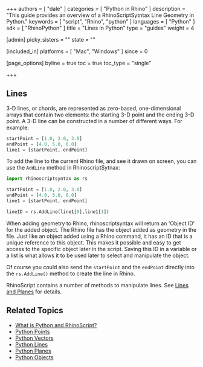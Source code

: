 +++
authors = [ "dale" ]
categories = [ "Python in Rhino" ]
description = "This guide provides an overview of a RhinoScriptSytntax Line Geometry in Python."
keywords = [ "script", "Rhino", "python" ]
languages = [ "Python" ]
sdk = [ "RhinoPython" ]
title = "Lines in Python"
type = "guides"
weight = 4

[admin]
picky_sisters = ""
state = ""

[included_in]
platforms = [ "Mac", "Windows" ]
since = 0

[page_options]
byline = true
toc = true
toc_type = "single"

+++

## Lines

3-D lines, or chords, are represented as  zero-based, one-dimensional arrays that contain two elements:  the starting 3-D point and the ending 3-D point.  A 3-D line can be constructed in a number of different ways.  For example:

```python
startPoint = [1.0, 2.0, 3.0]
endPoint = [4.0, 5.0, 6.0]
line1 = [startPoint, endPoint]
```

To add the line to the current Rhino file, and see it drawn on screen, you can use the `AddLine` method in RhinoscriptSytnax:

```python
import rhinoscriptsyntax as rs

startPoint = [1.0, 2.0, 3.0]
endPoint = [4.0, 5.0, 6.0]
line1 = [startPoint, endPoint]

lineID = rs.AddLine(line1[0],line1[1])
```

When adding geometry to Rhino, rhinoscriptsyntax will return an 'Object ID' for the added object. The Rhino file has the object added as geometry in the file. Just like an object added using a Rhino command, it has an ID that is a unique reference to this object. This makes it possible and easy to get access to the specific object later in the script.  Saving this ID in a variable or a list is what allows it to be used later to select and manipulate the object.

Of course you could also send the `startPoint` and the `endPoint` directly into the `rs.AddLine()` method to create the line in Rhino.

RhinoScript contains a number of methods to manipulate lines.  See [Lines and Planes](/guides/rhinopython/python-rhinoscriptsyntax-line-plane-methods) for details.

## Related Topics

- [What is Python and RhinoScript?](/guides/rhinopython/what-is-rhinopython)
- [Python Points](/guides/rhinopython/python-rhinoscriptsyntax-points)
- [Python Vectors](/guides/rhinopython/python-rhinoscriptsyntax-vectors)
- [Python Lines](/guides/rhinopython/python-rhinoscriptsyntax-lines)
- [Python Planes](/guides/rhinopython/python-rhinoscriptsyntax-planes)
- [Python Objects](/guides/rhinopython/python-rhinoscriptsyntax-objects)
